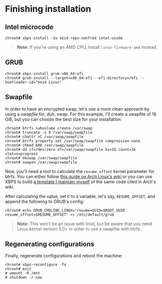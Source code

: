 # Finishing installation
## Intel microcode
```console
chroot# xbps-install -Su void-repo-nonfree intel-ucode
```

> **Note:** If you're using an AMD CPU, install `linux-firmware-amd` instead.

## GRUB
```console
chroot# xbps-install grub-x86_64-efi
chroot# grub-install --target=x86_64-efi --efi-directory=/efi --bootloader-id="Void Linux"
```

## Swapfile
In order to have an encrypted swap, let's use a more clean approach by using a _swapfile_ for,
_duh_, swap. For this example, I'll create a swapfile of 16 GiB, but you can choose the best size
for your installation:
```console
chroot# btrfs subvolume create /var/swap
chroot# truncate -s 0 /var/swap/swapfile
chroot# chattr +C /var/swap/swapfile
chroot# btrfs property set /var/swap/swapfile compression none
chroot# chmod 600 /var/swap/swapfile
chroot# dd if=/dev/zero of=/var/swap/swapfile bs=1G count=16 status=progress
chroot# mkswap /var/swap/swapfile
chroot# swapon /var/swap/swapfile
```

Now, you'll need a tool to calculate the `resume_offset` kernel parameter for btrfs. You can either
follow [this guide on Arch Linux's
wiki](https://wiki.archlinux.org/index.php/Power_management/Suspend_and_hibernate#Hibernation_into_swap_file_on_Btrfs)
or you can use XBPS to build [a template I maintain
myself](https://github.com/gbrlsnchs/void-packages/tree/btrfs_map_physical) of the same code cited
in Arch's wiki.

After calculating the value, set it to a variable, let's say, `RESUME_OFFSET`, and append the
following to GRUB's config:
```console
chroot# echo GRUB_CMDLINE_LINUX="resume=UUID=$ROOT_UUID resume_offset=$RESUME_OFFSET" >> /etc/default/grub
```

> **Note:** This won't be an issue with Void, but be aware that you need Linux kernel version 5.0+
> in order to use a swapfile with btrfs.

## Regenerating configurations
Finally, regenerate configurations and reboot the machine:
```console
chroot# xbps-reconfigure -fa
chroot# exit
# umount -R /mnt
# shutdown -r now
```
